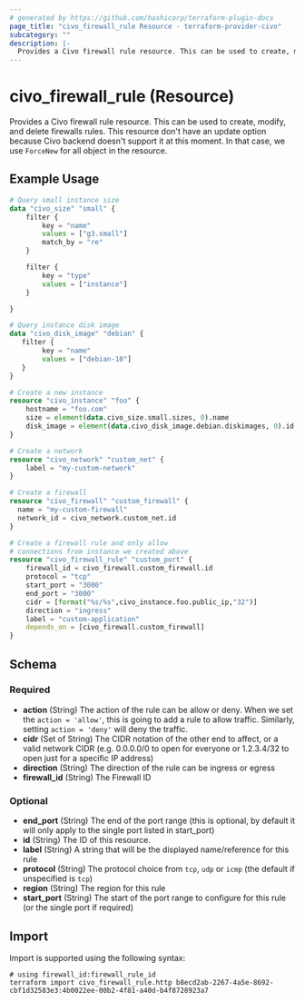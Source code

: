 ```yaml
---
# generated by https://github.com/hashicorp/terraform-plugin-docs
page_title: "civo_firewall_rule Resource - terraform-provider-civo"
subcategory: ""
description: |-
  Provides a Civo firewall rule resource. This can be used to create, modify, and delete firewalls rules. This resource don't have an update option because Civo backend doesn't support it at this moment. In that case, we use ForceNew for all object in the resource.
---
```


# civo_firewall_rule (Resource)

Provides a Civo firewall rule resource. This can be used to create, modify, and delete firewalls rules. This resource don't have an update option because Civo backend doesn't support it at this moment. In that case, we use `ForceNew` for all object in the resource.

## Example Usage

```terraform
# Query small instance size
data "civo_size" "small" {
    filter {
        key = "name"
        values = ["g3.small"]
        match_by = "re"
    }

    filter {
        key = "type"
        values = ["instance"]
    }

}

# Query instance disk image
data "civo_disk_image" "debian" {
   filter {
        key = "name"
        values = ["debian-10"]
   }
}

# Create a new instance
resource "civo_instance" "foo" {
    hostname = "foo.com"
    size = element(data.civo_size.small.sizes, 0).name
    disk_image = element(data.civo_disk_image.debian.diskimages, 0).id
}

# Create a network
resource "civo_network" "custom_net" {
    label = "my-custom-network"
}

# Create a firewall
resource "civo_firewall" "custom_firewall" {
  name = "my-custom-firewall"
  network_id = civo_network.custom_net.id
}

# Create a firewall rule and only allow
# connections from instance we created above
resource "civo_firewall_rule" "custom_port" {
    firewall_id = civo_firewall.custom_firewall.id
    protocol = "tcp"
    start_port = "3000"
    end_port = "3000"
    cidr = [format("%s/%s",civo_instance.foo.public_ip,"32")]
    direction = "ingress"
    label = "custom-application"
    depends_on = [civo_firewall.custom_firewall]
}
```

<!-- schema generated by tfplugindocs -->
## Schema

### Required

- **action** (String) The action of the rule can be allow or deny. When we set the `action = 'allow'`, this is going to add a rule to allow traffic. Similarly, setting `action = 'deny'` will deny the traffic.
- **cidr** (Set of String) The CIDR notation of the other end to affect, or a valid network CIDR (e.g. 0.0.0.0/0 to open for everyone or 1.2.3.4/32 to open just for a specific IP address)
- **direction** (String) The direction of the rule can be ingress or egress
- **firewall_id** (String) The Firewall ID

### Optional

- **end_port** (String) The end of the port range (this is optional, by default it will only apply to the single port listed in start_port)
- **id** (String) The ID of this resource.
- **label** (String) A string that will be the displayed name/reference for this rule
- **protocol** (String) The protocol choice from `tcp`, `udp` or `icmp` (the default if unspecified is `tcp`)
- **region** (String) The region for this rule
- **start_port** (String) The start of the port range to configure for this rule (or the single port if required)

## Import

Import is supported using the following syntax:

```shell
# using firewall_id:firewall_rule_id
terraform import civo_firewall_rule.http b8ecd2ab-2267-4a5e-8692-cbf1d32583e3:4b0022ee-00b2-4f81-a40d-b4f8728923a7
```
